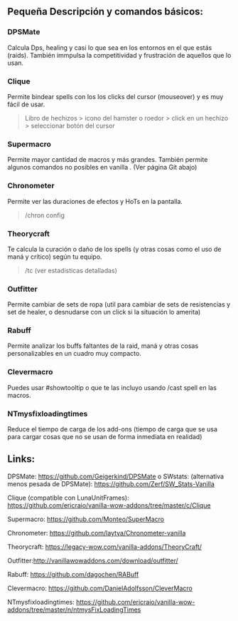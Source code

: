 ## Pequeña Descripción y comandos básicos:

### DPSMate
Calcula Dps, healing y casi lo que sea en los entornos en el que estás (raids). También immpulsa la competitividad y frustración de aquellos que lo usan. 

### Clique
Permite bindear spells con los los clicks del cursor (mouseover) y es muy fácil de usar.

> Libro de hechizos > icono del hamster o roedor > click en un hechizo > seleccionar botón del cursor

### Supermacro
Permite mayor cantidad de macros y más grandes. También permite algunos comandos no posibles en vanilla . (Ver página Git abajo)

### Chronometer
Permite ver las duraciones de efectos y HoTs en la pantalla.

> /chron config

### Theorycraft
Te calcula la curación o daño de los spells (y otras cosas como el uso de maná y crítico) según tu equipo.

> /tc (ver estadisticas detalladas)

### Outfitter
Permite cambiar de sets de ropa (util para cambiar de sets de resistencias y set de healer, o desnudarse con un click si la situación lo amerita)

### Rabuff
Permite analizar los buffs faltantes de la raid, maná y otras cosas personalizables en un cuadro muy compacto.

### Clevermacro
Puedes usar #showtooltip o que te las incluyo usando /cast spell en las macros.

### NTmysfixloadingtimes 
Reduce el tiempo de carga de los add-ons (tiempo de carga que se usa para cargar cosas que no se usan de forma inmediata en realidad)








## Links:

DPSMate: https://github.com/Geigerkind/DPSMate            o          SWstats: (alternativa menos pesada de DPSMate):
https://github.com/Zerf/SW_Stats-Vanilla

Clique (compatible con LunaUnitFrames): https://github.com/ericraio/vanilla-wow-addons/tree/master/c/Clique

Supermacro: https://github.com/Monteo/SuperMacro

Chronometer: https://github.com/laytya/Chronometer-vanilla

Theorycraft: https://legacy-wow.com/vanilla-addons/TheoryCraft/

Outfitter:http://vanillawowaddons.com/download/outfitter/

Rabuff: https://github.com/dagochen/RABuff

Clevermacro: https://github.com/DanielAdolfsson/CleverMacro

NTmysfixloadingtimes:  https://github.com/ericraio/vanilla-wow-addons/tree/master/n/ntmysFixLoadingTimes




